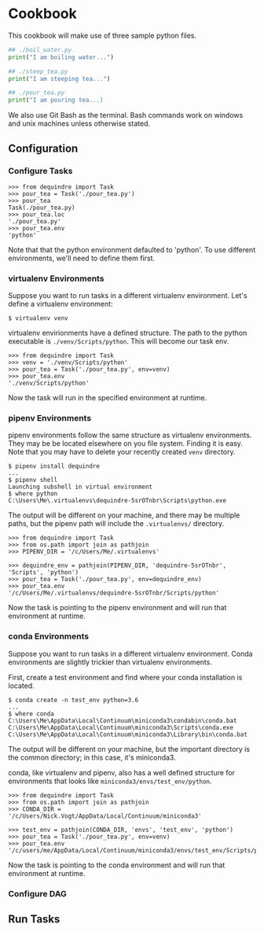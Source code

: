 
# Cookbook

This cookbook will make use of three sample python files.

```boil_water.py
## ./boil_water.py
print("I am boiling water...")
```

```steep_tea.py
## ./steep_tea.py
print("I am steeping tea...")
```

```pour_tea.py
## ./pour_tea.py
print("I am pouring tea...)
```

We also use Git Bash as the terminal. Bash commands work on windows and unix machines unless otherwise stated.

## Configuration

### Configure Tasks

```config-tasks-1
>>> from dequindre import Task
>>> pour_tea = Task('./pour_tea.py')
>>> pour_tea
Task(./pour_tea.py)
>>> pour_tea.loc
'./pour_tea.py'
>>> pour_tea.env
'python'
```

Note that that the python environment defaulted to 'python'. To use different environments, we'll need to define them first.

### virtualenv Environments

Suppose you want to run tasks in a different virtualenv environment. Let's define a virtualenv environment:

```venv
$ virtualenv venv
```

virtualenv envirionments have a defined structure. The path to the python executable is `./venv/Scripts/python`. This will become our task env.

```virtualenv-task
>>> from dequindre import Task
>>> venv = './venv/Scripts/python'
>>> pour_tea = Task('./pour_tea.py', env=venv)
>>> pour_tea.env
'./venv/Scripts/python'
```

Now the task will run in the specified environment at runtime.

### pipenv Environments

pipenv environments follow the same structure as virtualenv environments. They may be be located elsewhere on you file system. Finding it is easy. Note that you may have to delete your recently created `venv` directory.

```pipenv
$ pipenv install dequindre
...
$ pipenv shell
Launching subshell in virtual environment
$ where python
C:\Users\Me\.virtualenvs\dequindre-5srOTnbr\Scripts\python.exe
```

The output will be different on your machine, and there may be multiple paths, but the pipenv path will include the `.virtualenvs/` directory.

```pipenv-task
>>> from dequindre import Task
>>> from os.path import join as pathjoin
>>> PIPENV_DIR = '/c/Users/Me/.virtualenvs'

>>> dequindre_env = pathjoin(PIPENV_DIR, 'dequindre-5srOTnbr', 'Scripts', 'python')
>>> pour_tea = Task('./pour_tea.py', env=dequindre_env)
>>> pour_tea.env
'/c/Users/Me/.virtualenvs/dequindre-5srOTnbr/Scripts/python'
```

Now the task is pointing to the pipenv environment and will run that environment at runtime.

### conda Environments

Suppose you want to run tasks in a different virtualenv environment. Conda environments are slightly trickier than virtualenv environments.

First, create a test environment and find where your conda installation is located.

```conda
$ conda create -n test_env python=3.6
...
$ where conda
C:\Users\Me\AppData\Local\Continuum\miniconda3\condabin\conda.bat
C:\Users\Me\AppData\Local\Continuum\miniconda3\Scripts\conda.exe
C:\Users\Me\AppData\Local\Continuum\miniconda3\Library\bin\conda.bat
```

The output will be different on your machine, but the important directory is the common directory; in this case, it's miniconda3.

conda, like virtualenv and pipenv, also has a well defined structure for environments that looks like `miniconda3/envs/test_env/python`.

```conda-task
>>> from dequindre import Task
>>> from os.path import join as pathjoin
>>> CONDA_DIR = '/c/Users/Nick.Vogt/AppData/Local/Continuum/miniconda3'

>>> test_env = pathjoin(CONDA_DIR, 'envs', 'test_env', 'python')
>>> pour_tea = Task('./pour_tea.py', env=venv)
>>> pour_tea.env
'/c/users/me/AppData/Local/Continuum/miniconda3/envs/test_env/Scripts/python'
```

Now the task is pointing to the conda environment and will run that environment at runtime.

### Configure DAG



## Run Tasks

